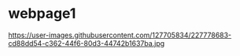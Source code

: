 # webpage1
https://user-images.githubusercontent.com/127705834/227778683-cd88dd54-c362-44f6-80d3-44742b1637ba.jpg
